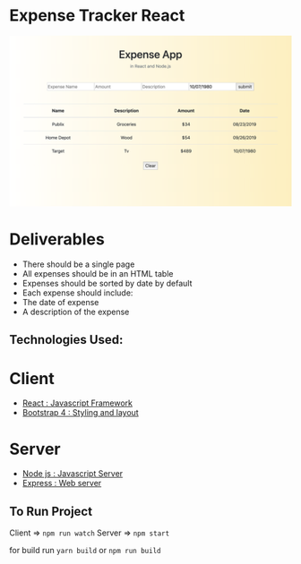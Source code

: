# Expense Tracker React

![Todo in React](/screenshot.png)

# Deliverables
* There should be a single page
* All expenses should be in an HTML table
* Expenses should be sorted by date by default
* Each expense should include:
* The date of expense
* A description of the expense

## Technologies Used: 

# Client
* [React : Javascript Framework](https://reactjs.org/)
* [Bootstrap 4 : Styling and layout](https://getbootstrap.com/)


# Server
* [Node js : Javascript Server](https://nodejs.org/en/)
* [Express : Web server ](https://expressjs.com/)

## To Run Project

Client => `npm run watch` 
Server => `npm start`

for build run `yarn build` or `npm run build`
